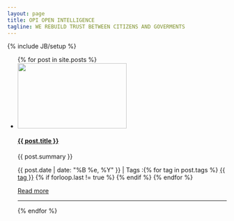 ```yaml
---
layout: page
title: OPI OPEN INTELLIGENCE
tagline: WE REBUILD TRUST BETWEEN CITIZENS AND GOVERMENTS
---
```

{% include JB/setup %}

<ul class="posts">
  {% for post in site.posts %}
<li>
<div class="">
  <div class="">    
    <div class="">
      <div class="">
        <a href="{{ post.url }}" >
            <img border="0" width="250" height="150" src="/img/posts/{{ post.image }}" alt="">
        </a>
      </div>
      <div class="">
                <h4><strong><a href="{{ post.url }}">{{ post.title }}</a></strong></h4>      
        <p>
          {{ post.summary }}
        </p>
                <p> {{ post.date | date: "%B %e, %Y" }}<a href="http://erjjones.github.com{{ post.url }}#disqus_thread" data-disqus-identifier="{{ post.url }}"></a>     
                  | Tags :{% for tag in post.tags %} <a href="/tags/{{ tag }}" rel="tooltip" title="View posts tagged with &quot;{{ tag }}&quot;"><span class="label label-info">{{ tag }}</span></a>  {% if forloop.last != true %} {% endif %} {% endfor %}                            
        </p>
        <p><a href="{{ post.url }}">Read more</a></p>
      </div>
    </div>    
        <hr>
  </div>
</div>
</li>
  {% endfor %}
</ul>
